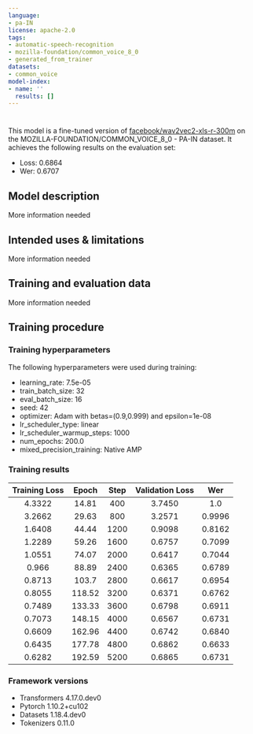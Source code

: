 ```yaml
---
language:
- pa-IN
license: apache-2.0
tags:
- automatic-speech-recognition
- mozilla-foundation/common_voice_8_0
- generated_from_trainer
datasets:
- common_voice
model-index:
- name: ''
  results: []
---
```


<!-- This model card has been generated automatically according to the information the Trainer had access to. You
should probably proofread and complete it, then remove this comment. -->

# 

This model is a fine-tuned version of [facebook/wav2vec2-xls-r-300m](https://huggingface.co/facebook/wav2vec2-xls-r-300m) on the MOZILLA-FOUNDATION/COMMON_VOICE_8_0 - PA-IN dataset.
It achieves the following results on the evaluation set:
- Loss: 0.6864
- Wer: 0.6707

## Model description

More information needed

## Intended uses & limitations

More information needed

## Training and evaluation data

More information needed

## Training procedure

### Training hyperparameters

The following hyperparameters were used during training:
- learning_rate: 7.5e-05
- train_batch_size: 32
- eval_batch_size: 16
- seed: 42
- optimizer: Adam with betas=(0.9,0.999) and epsilon=1e-08
- lr_scheduler_type: linear
- lr_scheduler_warmup_steps: 1000
- num_epochs: 200.0
- mixed_precision_training: Native AMP

### Training results

| Training Loss | Epoch  | Step | Validation Loss | Wer    |
|:-------------:|:------:|:----:|:---------------:|:------:|
| 4.3322        | 14.81  | 400  | 3.7450          | 1.0    |
| 3.2662        | 29.63  | 800  | 3.2571          | 0.9996 |
| 1.6408        | 44.44  | 1200 | 0.9098          | 0.8162 |
| 1.2289        | 59.26  | 1600 | 0.6757          | 0.7099 |
| 1.0551        | 74.07  | 2000 | 0.6417          | 0.7044 |
| 0.966         | 88.89  | 2400 | 0.6365          | 0.6789 |
| 0.8713        | 103.7  | 2800 | 0.6617          | 0.6954 |
| 0.8055        | 118.52 | 3200 | 0.6371          | 0.6762 |
| 0.7489        | 133.33 | 3600 | 0.6798          | 0.6911 |
| 0.7073        | 148.15 | 4000 | 0.6567          | 0.6731 |
| 0.6609        | 162.96 | 4400 | 0.6742          | 0.6840 |
| 0.6435        | 177.78 | 4800 | 0.6862          | 0.6633 |
| 0.6282        | 192.59 | 5200 | 0.6865          | 0.6731 |


### Framework versions

- Transformers 4.17.0.dev0
- Pytorch 1.10.2+cu102
- Datasets 1.18.4.dev0
- Tokenizers 0.11.0
